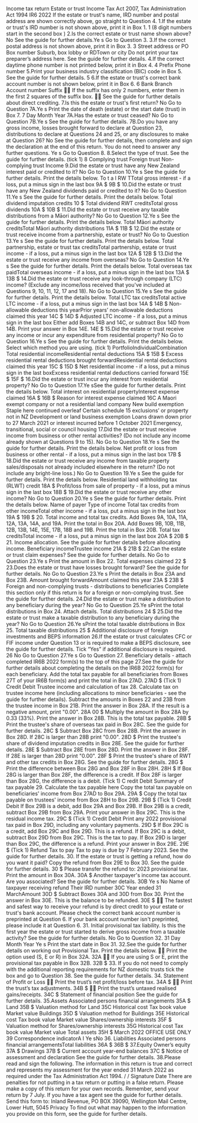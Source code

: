 Income tax return Estate or trust Income Tax Act 2007, Tax Administration Act 1994 IR6 2022 If the estate or trust's name, IRD number and postal address are shown correctly above, go straight to Question 4. 1.If the estate or trust's IRD number is not shown above, print it in Box 1. 1 (8 digit numbers start in the second box ) 2.Is the correct estate or trust name shown above? No See the guide for further details.Ye s Go to Question 3. 3.If the correct postal address is not shown above, print it in Box 3. 3 Street address or PO Box number Suburb, box lobby or RDTown or city Do not print your tax preparer’s address here. See the guide for further details. 4.If the correct daytime phone number is not printed below, print it in Box 4. 4 Prefix Phone number 5.Print your business industry classification (BIC) code in Box 5. See the guide for further details. 5 6.If the estate or trust's correct bank account number is not shown below, print it in Box 6. 6 Bank Branch Account number Suffix  If the suffix has only 2 numbers, enter them in the first 2 squares of the suffix box.  See the guide for further details about direct crediting. 7.Is this the estate or trust's first return? No Go to Question 7A.Ye s Print the date of death (estate) or the start date (trust) in Box 7. 7 Day Month Year 7A.Has the estate or trust ceased? No Go to Question 7B.Ye s See the guide for further details. 7B.Do you have any gross income, losses brought forward to declare at Question 23, distributions to declare at Questions 24 and 25, or any disclosures to make at Question 26? No See the guide for further details, then complete and sign the declaration at the end of this return. You do not need to answer any further questions. Ye s Go to Question 8. 8.Select the type of trust. See the guide for further details. (tick 1) 8 Complying trust Foreign trust Non-complying trust Income 9.Did the estate or trust have any New Zealand interest paid or credited to it? No Go to Question 10.Ye s See the guide for further details. Print the details below. To t a l RW TTotal gross interest - if a loss, put a minus sign in the last box 9A $ 9B $ 10.Did the estate or trust have any New Zealand dividends paid or credited to it? No Go to Question 11.Ye s See the guide for further details. Print the details below. Total dividend imputation credits 10 $ Total dividend RWT creditsTotal gross dividends 10A $ 10B $ 11.Did the estate or trust receive any taxable distributions from a Māori authority? No Go to Question 12.Ye s See the guide for further details. Print the details below. Total Māori authority creditsTotal Māori authority distributions 11A $ 11B $ 12.Did the estate or trust receive income from a partnership, estate or trust? No Go to Question 13.Ye s See the guide for further details. Print the details below. Total partnership, estate or trust tax creditsTotal partnership, estate or trust income - if a loss, put a minus sign in the last box 12A $ 12B $ 13.Did the estate or trust receive any income from overseas? No Go to Question 14.Ye s See the guide for further details. Print the details below. Total overseas tax paidTotal overseas income - if a loss, put a minus sign in the last box 13A $ 13B $ 14.Did the estate or trust receive any look-through company (LTC) income? (Exclude any income/loss received that you've included at Questions 9, 10, 11, 12, 17 and 18). No Go to Question 15.Ye s See the guide for further details. Print the details below. Total LTC tax creditsTotal active LTC income - if a loss, put a minus sign in the last box 14A $ 14B $ Non-allowable deductions this yearPrior years’ non-allowable deductions claimed this year 14C $ 14D $ Adjusted LTC income - if a loss, put a minus sign in the last box Either add Boxes 14B and 14C, or subtract Box 14D from 14B. Print your answer in Box 14E. 14E $ 15.Did the estate or trust receive any income or incur any expenditure from residential property? No Go to Question 16.Ye s See the guide for further details. Print the details below. Select which method you are using. (tick 1) PortfolioIndividualCombination Total residential incomeResidential rental deductions 15A $ 15B $ Excess residential rental deductions brought forwardResidential rental deductions claimed this year 15C $ 15D $ Net residential income - if a loss, put a minus sign in the last boxExcess residential rental deductions carried forward 15E $ 15F $ 16.Did the estate or trust incur any interest from residential property? No Go to Question 17.Ye sSee the guide for further details. Print the details below. Total interest on residential propertyInterest expense claimed 16A $ 16B $ Reason for interest expense claimed 16C A Maori exempt company or not a residential land company New build exemption Staple here continued overleaf Certain schedule 15 exclusions’ or property not in NZ Development or land business exemption Loans drawn down prior to 27 March 2021 or interest incurred before 1 October 2021 Emergency, transitional, social or council housing 17.Did the estate or trust receive income from business or other rental activities? (Do not include any income already shown at Questions 9 to 15). No Go to Question 18.Ye s See the guide for further details. Print the details below. Net profit or loss from business or other rental - if a loss, put a minus sign in the last box 17B $ 18.Did the estate or trust receive any income from taxable property sales/disposals not already included elsewhere in the return? (Do not include any bright-line loss.) No Go to Question 19.Ye s See the guide for further details. Print the details below. Residential land withholding tax (RLWT) credit 18A $ Profit/loss from sale of property - if a loss, put a minus sign in the last box 18B $ 19.Did the estate or trust receive any other income? No Go to Question 20.Ye s See the guide for further details. Print the details below. Name of payer Type of income Total tax credits from other incomeTotal other income - if a loss, put a minus sign in the last box 19A $ 19B $ 20. Total income and total tax credits. Add Boxes 9A, 10A, 11A, 12A, 13A, 14A, and 19A. Print the total in Box 20A. Add Boxes 9B, 10B, 11B, 12B, 13B, 14E, 15E, 17B, 18B and 19B. Print the total in Box 20B. Total tax creditsTotal income - if a loss, put a minus sign in the last box 20A $ 20B $ 21. Income allocation. See the guide for further details before allocating income. Beneficiary incomeTrustee income 21A $ 21B $ 22.Can the estate or trust claim expenses? See the guide for further details. No Go to Question 23.Ye s Print the amount in Box 22. Total expenses claimed 22 $ 23.Does the estate or trust have losses brought forward? See the guide for further details. No Go to Question 23.Ye s Print the details in Box 23A and Box 23B. Amount brought forwardAmount claimed this year 23A $ 23B $ Foreign and non-complying trusts - distributions to beneficiaries Complete this section only if this return is for a foreign or non-complying trust. See the guide for further details. 24.Did the estate or trust make a distribution to any beneficiary during the year? No Go to Question 25.Ye sPrint the total distributions in Box 24. Attach details. Total distributions 24 $ 25.Did the estate or trust make a taxable distribution to any beneficiary during the year? No Go to Question 26.Ye sPrint the total taxable distributions in Box 25. Total taxable distributions 25 $ Additional disclosure of foreign investments and BEPS information 26.If the estate or trust calculates CFC or FIF income under Question 13 or is required to make a BEPS disclosure, see the guide for further details. Tick “Yes” if additional disclosure is required. 26 No Go to Question 27.Ye s Go to Question 27. Beneficiary details - attach completed IR6B 2022 form(s) to the top of this page 27.See the guide for further details about completing the details on the IR6B 2022 form(s) for each beneficiary. Add the total tax payable for all beneficiaries from Boxes 27T of your IR6B form(s) and print the total in Box 27AD. 27AD $ (Tick 1) Credit Debit Trustee income and calculation of tax 28. Calculate tax on trustee income here (including allocations to minor beneficiaries - see the guide for further details). Subtract the amounts in Boxes 22 and 23B from the trustee income in Box 21B. Print the answer in Box 28A. If the result is a negative amount, print "0.00". 28A 00 $ Multiply the amount in Box 28A by 0.33 (33%). Print the answer in Box 28B. This is the total tax payable. 28B $ Print the trustee's share of overseas tax paid in Box 28C. See the guide for further details. 28C $ Subtract Box 28C from Box 28B. Print the answer in Box 28D. If 28C is larger than 28B print "0.00". 28D $ Print the trustee's share of dividend imputation credits in Box 28E. See the guide for further details. 28E $ Subtract Box 28E from Box 28D. Print the answer in Box 28F. If 28E is larger than 28D print "0.00". 28F $ Print the trustee's share of RWT and other tax credits in Box 28G. See the guide for further details. 28G $ Print the difference between Box 28G and Box 28F in Box 28H. 28H $ If Box 28G is larger than Box 28F, the difference is a credit. If Box 28F is larger than Box 28G, the difference is a debit. (Tick 1) C redit Debit Summary of tax payable 29. Calculate the tax payable here Copy the total tax payable on beneficiaries' income from Box 27AD to Box 29A. 29A $ Copy the total tax payable on trustees' income from Box 28H to Box 29B. 29B $ (Tick 1) Credit Debit If Box 29B is a debit, add Box 29A and Box 29B. If Box 29B is a credit, subtract Box 29B from Box 29A. Print your answer in Box 29C. This is the residual income tax. 29C $ (Tick 1) Credit Debit Print any 2022 provisional tax paid in Box 29D, including any voluntary payments. 29D $ If Box 29C is a credit, add Box 29C and Box 29D. This is a refund. If Box 29C is a debit, subtract Box 29D from Box 29C. This is the tax to pay. If Box 29D is larger than Box 29C, the difference is a refund. Print your answer in Box 29E. 29E $ (Tick 1) Refund Tax to pay Tax to pay is due by 7 February 2023. See the guide for further details. 30. If the estate or trust is getting a refund, how do you want it paid? Copy the refund from Box 29E to Box 30. See the guide for further details. 30 $ Please transfer the refund to: 2023 provisional tax. Print the amount in Box 30A. 30A $ Another taxpayer's income tax account. Are you associated? See the guide for further details. 30B Ye s No Name of taxpayer receiving refund Their IRD number 30C Year ended 31 MarchAmount 30D $ Subtract Boxes 30A and 30D from Box 30. Print the answer in Box 30E. This is the balance to be refunded. 30E $  The fastest and safest way to receive your refund is by direct credit to your estate or trust's bank account. Please check the correct bank account number is preprinted at Question 6. If your bank account number isn't preprinted, please include it at Question 6. 31. Initial provisional tax liability. Is this the first year the estate or trust started to derive gross income from a taxable activity? See the guide for further details. No Go to Question 32. 31 Day Month Year Ye s Print the start date in Box 31. 32.See the guide for further details on working out Provisional Tax. Print the details below.  Print the option used (S, E or R) in Box 32A. 32A  If you are using S or E, print the provisional tax payable in Box 32B. 32B $ 33. If you do not need to comply with the additional reporting requirements for NZ domestic trusts tick the box and go to Question 38. See the guide for further details. 34. Statement of Profit or Loss  Print the trust’s net profit/loss before tax. 34A $  Print the trust’s tax adjustments. 34B $  Print the trust’s untaxed realised gains/receipts. 34C $ Statement of financial position See the guide for further details. 35.Assets Associated persons financial arrangements 35A $ Land 35B $ Valuation method for Land 35C Historical cost Tax book value Market value Buildings 35D $ Valuation method for Buildings 35E Historical cost Tax book value Market value Shares/ownership interests 35F $ Valuation method for Shares/ownership interests 35G Historical cost Tax book value Market value Total assets 35H $ March 2022 OFFICE USE ONLY 39 Correspondence indicatorA I Ye sNo 36. Liabilities Associated persons financial arrangementsTotal liabilities 36A $ 36B $ 37.Equity Owner’s equity 37A $ Drawings 37B $ Current account year-end balances 37C $ Notice of assessment and declaration See the guide for further details. 38.Please read and sign the following. The information in this return is true and correct and represents my assessment for the year ended 31 March 2022 as required under the Tax Administration Act 1994. / / Signature Date There are penalties for not putting in a tax return or putting in a false return. Please make a copy of this return for your own records. Remember, send your return by 7 July. If you have a tax agent see the guide for further details. Send this form to: Inland Revenue, PO BOX 39090, Wellington Mail Centre, Lower Hutt, 5045 Privacy To find out what may happen to the information you provide on this form, see the guide for further details.